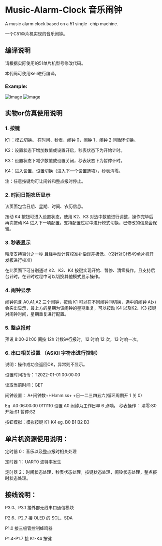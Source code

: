 # Music-Alarm-Clock 音乐闹钟
A music alarm clock based on a 51 single -chip machine.

一个C51单片机实现的音乐闹钟。

## 编译说明

请根据实际使用的51单片机型号修改代码。

本代码可使用Keil进行编译。

### Example:
![image](https://user-images.githubusercontent.com/34548095/227974853-45a47138-2993-46ae-a068-3b32bcb86e06.png)
![image](https://user-images.githubusercontent.com/34548095/227981843-f70dc13d-2453-4348-bebf-3de8b77d7fcd.png)

## 实物or仿真使用说明

### 1.	按键

K1 ：模式切换。 在时间、秒表，闹钟 0，闹钟 1，闹钟 2 间循环切换。

K2：设置状态下增加数值或设置开启，秒表状态下为开始计时。

K3：设置状态下减少数值或设置关闭，秒表状态下为暂停计时。

K4：进入设置、设置切换（进入下一个设置选项），秒表清零。

注：任意按键均可让闹铃和整点报时停止。

### 2.	时间日期农历显示

该页面包含日期、星期、时间、农历信息。

按动 K4 按钮可进入设置状态，使用 K2、K3 对选中数值进行调整，操作完毕后再次按动 K4 进入下一项配置。支持配置过程中进行模式切换，已修改的信息会保留。

### 3.	秒表显示

精度支持百分之一秒 且经手动计算校准补偿误差极低。（仅针对CH549单片机开发板进行校准）

在此页面下可分别通过 K2、K3、K4 按键实现开始、暂停、清零操作。且支持后台计时，在计时过程中可以切换其他模式显示操作。

### 4.	闹钟显示

闹钟包含 A0,A1,A2 三个闹钟，按动 K1 可以在不同闹钟间切换，选中的闹钟 A(x)会突出显示，最上方的星期为该闹钟的星期重复，可以按动 K4 以及K2、K3 按键对闹钟时间，星期重复进行配置。

### 5.	整点报时

预设 8:00-21:00 间按 12h 计数进行报时，12 时响 12 次，13 时响一次。

### 6.	串口相关设置 （ASKII 字符串进行控制）

说明：操作成功会返回OK，异常则不显示。

设置时间指令：T2022-01-01 00:00:00

读取当前时间：GET

闹钟设置： A+闹钟数+HH:mm:ss+ +日一二三四五六(循环周期开 1 关 0)

Eg. A0 06:00:00 0111110      设置 A0 闹钟为工作日早 6 点响。 秒表操作： 清零:S0 开始:S1 暂停:S2 

按钮模拟：模拟按键 K1-K4 eg. B0 B1 B2 B3 

## 单片机资源使用说明：

定时器 0：音乐以及整点报时相关处理 

定时器 1：UART0 波特率发生 

定时器 2：时间状态处理，秒表状态处理，按键状态处理，闹铃状态处理，整点报时状态处理。

## 接线说明：

P3.0、P3.1 接外部无线串口通信模块 

P2.6、P2.7 接 OLED 的 SCL、SDA 

P1.0 接三极管控制蜂鸣器 

P1.4-P1.7 接 K1-K4 按键 
